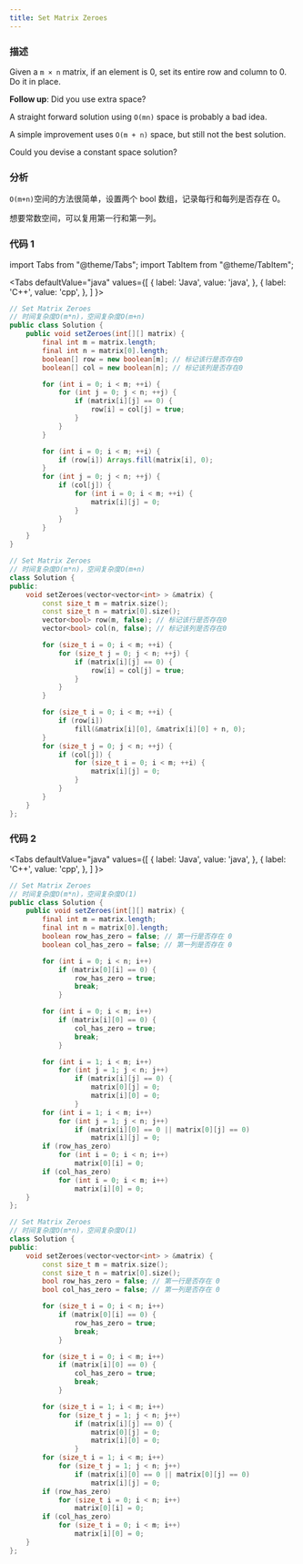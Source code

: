 ```yaml
---
title: Set Matrix Zeroes
---
```


### 描述

Given a `m × n` matrix, if an element is 0, set its entire row and column to 0. Do it in place.

**Follow up**: Did you use extra space?

A straight forward solution using `O(mn)` space is probably a bad idea.

A simple improvement uses `O(m + n)` space, but still not the best solution.

Could you devise a constant space solution?

### 分析

`O(m+n)`空间的方法很简单，设置两个 bool 数组，记录每行和每列是否存在 0。

想要常数空间，可以复用第一行和第一列。

### 代码 1

import Tabs from "@theme/Tabs";
import TabItem from "@theme/TabItem";

<Tabs
defaultValue="java"
values={[
{ label: 'Java', value: 'java', },
{ label: 'C++', value: 'cpp', },
]
}>
<TabItem value="java">

```java
// Set Matrix Zeroes
// 时间复杂度O(m*n)，空间复杂度O(m+n)
public class Solution {
    public void setZeroes(int[][] matrix) {
        final int m = matrix.length;
        final int n = matrix[0].length;
        boolean[] row = new boolean[m]; // 标记该行是否存在0
        boolean[] col = new boolean[n]; // 标记该列是否存在0

        for (int i = 0; i < m; ++i) {
            for (int j = 0; j < n; ++j) {
                if (matrix[i][j] == 0) {
                    row[i] = col[j] = true;
                }
            }
        }

        for (int i = 0; i < m; ++i) {
            if (row[i]) Arrays.fill(matrix[i], 0);
        }
        for (int j = 0; j < n; ++j) {
            if (col[j]) {
                for (int i = 0; i < m; ++i) {
                    matrix[i][j] = 0;
                }
            }
        }
    }
}
```

</TabItem>
<TabItem value="cpp">

```cpp
// Set Matrix Zeroes
// 时间复杂度O(m*n)，空间复杂度O(m+n)
class Solution {
public:
    void setZeroes(vector<vector<int> > &matrix) {
        const size_t m = matrix.size();
        const size_t n = matrix[0].size();
        vector<bool> row(m, false); // 标记该行是否存在0
        vector<bool> col(n, false); // 标记该列是否存在0

        for (size_t i = 0; i < m; ++i) {
            for (size_t j = 0; j < n; ++j) {
                if (matrix[i][j] == 0) {
                    row[i] = col[j] = true;
                }
            }
        }

        for (size_t i = 0; i < m; ++i) {
            if (row[i])
                fill(&matrix[i][0], &matrix[i][0] + n, 0);
        }
        for (size_t j = 0; j < n; ++j) {
            if (col[j]) {
                for (size_t i = 0; i < m; ++i) {
                    matrix[i][j] = 0;
                }
            }
        }
    }
};
```

</TabItem>
</Tabs>

### 代码 2

<Tabs
defaultValue="java"
values={[
{ label: 'Java', value: 'java', },
{ label: 'C++', value: 'cpp', },
]
}>
<TabItem value="java">

```java
// Set Matrix Zeroes
// 时间复杂度O(m*n)，空间复杂度O(1)
public class Solution {
    public void setZeroes(int[][] matrix) {
        final int m = matrix.length;
        final int n = matrix[0].length;
        boolean row_has_zero = false; // 第一行是否存在 0
        boolean col_has_zero = false; // 第一列是否存在 0

        for (int i = 0; i < n; i++)
            if (matrix[0][i] == 0) {
                row_has_zero = true;
                break;
            }

        for (int i = 0; i < m; i++)
            if (matrix[i][0] == 0) {
                col_has_zero = true;
                break;
            }

        for (int i = 1; i < m; i++)
            for (int j = 1; j < n; j++)
                if (matrix[i][j] == 0) {
                    matrix[0][j] = 0;
                    matrix[i][0] = 0;
                }
        for (int i = 1; i < m; i++)
            for (int j = 1; j < n; j++)
                if (matrix[i][0] == 0 || matrix[0][j] == 0)
                    matrix[i][j] = 0;
        if (row_has_zero)
            for (int i = 0; i < n; i++)
                matrix[0][i] = 0;
        if (col_has_zero)
            for (int i = 0; i < m; i++)
                matrix[i][0] = 0;
    }
};
```

</TabItem>
<TabItem value="cpp">

```cpp
// Set Matrix Zeroes
// 时间复杂度O(m*n)，空间复杂度O(1)
class Solution {
public:
    void setZeroes(vector<vector<int> > &matrix) {
        const size_t m = matrix.size();
        const size_t n = matrix[0].size();
        bool row_has_zero = false; // 第一行是否存在 0
        bool col_has_zero = false; // 第一列是否存在 0

        for (size_t i = 0; i < n; i++)
            if (matrix[0][i] == 0) {
                row_has_zero = true;
                break;
            }

        for (size_t i = 0; i < m; i++)
            if (matrix[i][0] == 0) {
                col_has_zero = true;
                break;
            }

        for (size_t i = 1; i < m; i++)
            for (size_t j = 1; j < n; j++)
                if (matrix[i][j] == 0) {
                    matrix[0][j] = 0;
                    matrix[i][0] = 0;
                }
        for (size_t i = 1; i < m; i++)
            for (size_t j = 1; j < n; j++)
                if (matrix[i][0] == 0 || matrix[0][j] == 0)
                    matrix[i][j] = 0;
        if (row_has_zero)
            for (size_t i = 0; i < n; i++)
                matrix[0][i] = 0;
        if (col_has_zero)
            for (size_t i = 0; i < m; i++)
                matrix[i][0] = 0;
    }
};
```

</TabItem>
</Tabs>
